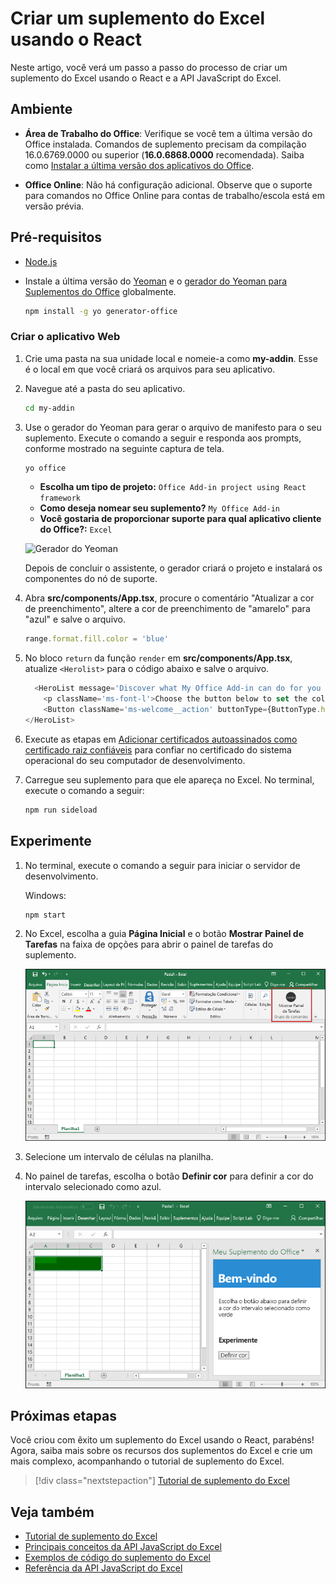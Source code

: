 # <a name="build-an-excel-add-in-using-react"></a>Criar um suplemento do Excel usando o React

Neste artigo, você verá um passo a passo do processo de criar um suplemento do Excel usando o React e a API JavaScript do Excel.

## <a name="environment"></a>Ambiente

- **Área de Trabalho do Office**: Verifique se você tem a última versão do Office instalada. Comandos de suplemento precisam da compilação 16.0.6769.0000 ou superior (**16.0.6868.0000** recomendada). Saiba como [Instalar a última versão dos aplicativos do Office](http://aka.ms/latestoffice). 
 
- **Office Online**: Não há configuração adicional. Observe que o suporte para comandos no Office Online para contas de trabalho/escola está em versão prévia.

## <a name="prerequisites"></a>Pré-requisitos

- [Node.js](https://nodejs.org)

- Instale a última versão do [Yeoman](https://github.com/yeoman/yo) e o [gerador do Yeoman para Suplementos do Office](https://github.com/OfficeDev/generator-office) globalmente.
    ```bash
    npm install -g yo generator-office
    ```

### <a name="create-the-web-app"></a>Criar o aplicativo Web

1. Crie uma pasta na sua unidade local e nomeie-a como **my-addin**. Esse é o local em que você criará os arquivos para seu aplicativo.

2. Navegue até a pasta do seu aplicativo.

    ```bash
    cd my-addin
    ```

3. Use o gerador do Yeoman para gerar o arquivo de manifesto para o seu suplemento. Execute o comando a seguir e responda aos prompts, conforme mostrado na seguinte captura de tela.

    ```bash
    yo office
    ```

    - **Escolha um tipo de projeto:** `Office Add-in project using React framework`
    - **Como deseja nomear seu suplemento?** `My Office Add-in`
    - **Você gostaria de proporcionar suporte para qual aplicativo cliente do Office?:** `Excel`

    ![Gerador do Yeoman](../images/yo-office-excel-react.png)
    
    Depois de concluir o assistente, o gerador criará o projeto e instalará os componentes do nó de suporte.

4.  Abra **src/components/App.tsx**, procure o comentário "Atualizar a cor de preenchimento", altere a cor de preenchimento de "amarelo" para "azul" e salve o arquivo. 

    ```js
    range.format.fill.color = 'blue'

    ```

5. No bloco `return` da função `render` em **src/components/App.tsx**, atualize `<Herolist>` para o código abaixo e salve o arquivo. 

    ```js
      <HeroList message='Discover what My Office Add-in can do for you today!' items={this.state.listItems}>
        <p className='ms-font-l'>Choose the button below to set the color of the selected range to blue. <b>Set color</b>.</p>
        <Button className='ms-welcome__action' buttonType={ButtonType.hero} iconProps={{ iconName: 'ChevronRight' }} onClick={this.click}>Run</Button>
    </HeroList>
    ```

6. Execute as etapas em [Adicionar certificados autoassinados como certificado raiz confiáveis](https://github.com/OfficeDev/generator-office/blob/master/src/docs/ssl.md) para confiar no certificado do sistema operacional do seu computador de desenvolvimento.

7. Carregue seu suplemento para que ele apareça no Excel. No terminal, execute o comando a seguir: 
    
    ```bash
    npm run sideload
    ```

## <a name="try-it-out"></a>Experimente

1. No terminal, execute o comando a seguir para iniciar o servidor de desenvolvimento.

    Windows:
    ```bash
    npm start
    ```

2. No Excel, escolha a guia **Página Inicial** e o botão **Mostrar Painel de Tarefas** na faixa de opções para abrir o painel de tarefas do suplemento.

    ![Botão do suplemento do Excel](../images/excel-quickstart-addin-2b.png)

3. Selecione um intervalo de células na planilha.

4. No painel de tarefas, escolha o botão **Definir cor** para definir a cor do intervalo selecionado como azul.

    ![Suplemento do Excel](../images/excel-quickstart-addin-2c.png)

## <a name="next-steps"></a>Próximas etapas

Você criou com êxito um suplemento do Excel usando o React, parabéns! Agora, saiba mais sobre os recursos dos suplementos do Excel e crie um mais complexo, acompanhando o tutorial de suplemento do Excel.

> [!div class="nextstepaction"]
> [Tutorial de suplemento do Excel](../tutorials/excel-tutorial.yml)

## <a name="see-also"></a>Veja também

* [Tutorial de suplemento do Excel](../tutorials/excel-tutorial-create-table.md)
* [Principais conceitos da API JavaScript do Excel](../excel/excel-add-ins-core-concepts.md)
* [Exemplos de código do suplemento do Excel](https://developer.microsoft.com/office/gallery/?filterBy=Samples,Excel)
* [Referência da API JavaScript do Excel](https://docs.microsoft.com/javascript/office/overview/excel-add-ins-reference-overview?view=office-js)
